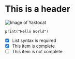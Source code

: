 # This is a header

![Image of Yaktocat](https://octodex.github.com/images/yaktocat.png)

```
print("Hello World")
```


- [x] List syntax is required
- [x] This item is complete
- [ ] This item is not complete
